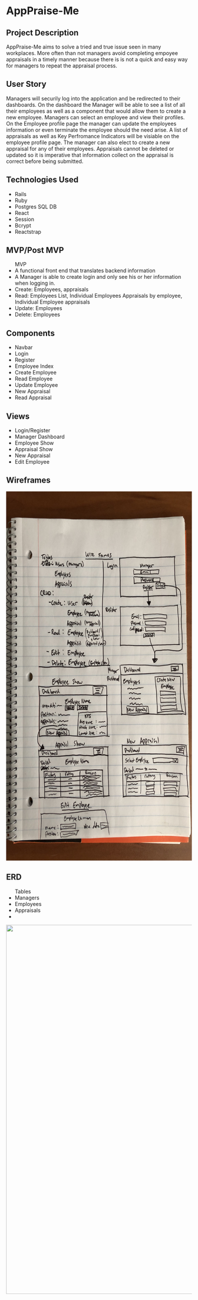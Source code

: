 # AppPraise-Me
<h2>Project Description</h2>
    <p>AppPraise-Me aims to solve a tried and true issue seen in many workplaces. More often than not managers avoid completing empoyee appraisals in a timely manner because there is is not a quick and easy way for managers to repeat the appraisal process.  </p>
<h2>User Story</h2>
    <p>Managers will securily log into the application and be redirected to their dashboards. On the dashboard the Manager will be able to see a list of all their employees as well as a component that would allow them to create a new employee. Managers can select an employee and view their profiles. On the Employee profile page the manager can update the employees information or even terminate the employee should the need arise. A list of appraisals as well as Key Perfromance Indicators will be visiable on the employee profile page. The manager can also elect to create a new appraisal for any of their employees. Appraisals cannot be deleted or updated so it is imperative that information collect on the appraisal is correct before being submitted.</p>
<h2>Technologies Used</h2>
    <ul>
    <li>Rails</li>
    <li>Ruby</li>
    <li>Postgres SQL DB</li>
    <li>React</li>
    <li>Session</li>
    <li>Bcrypt</li>
    <li>Reactstrap</li>
    </ul>
<h2>MVP/Post MVP</h2>
    <ul> MVP
    <li>A functional front end that translates backend information</li>
     <li>A Manager is able to create login and only see his or her information when logging in. </li>
     <li> Create: Employees, appraisals </li>
     <li> Read: Employees List, Individual Employees Appraisals by employee, Individual Employee appraisals </li>
     <li> Update: Employees </li>
     <li> Delete: Employees </li>
    </ul>
<h2>Components</h2>
    <ul>
    <li>Navbar</li>
    <li>Login</li>
    <li>Register</li>
    <li>Employee Index</li>
    <li>Create Employee</li>
    <li>Read Employee</li>
    <li>Update Employee</li>
    <li>New Appraisal</li>
    <li>Read Appraisal</li>
    </ul>
<h2>Views</h2>
    <ul>
    <li>Login/Register</li>
    <li>Manager Dashboard</li>
    <li>Employee Show</li>
    <li>Appraisal Show</li>
    <li>New Appraisal</li>
    <li>Edit Employee</li>
    </ul>
<h2>Wireframes</h2>
<img src= "./public/wireframes.jpg" height="1000px" width="800px">

<h2>ERD</h2>

<ul>  
    Tables
    <li>Managers</li>
    <li>Employees</li>
    <li>Appraisals<li>
</ul>
<img src= "./public/DBs.jpg" height="1000px" width="800px">